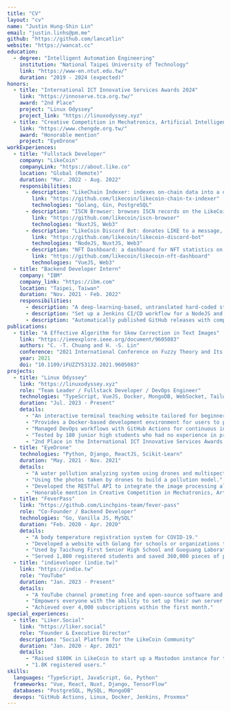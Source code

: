 ```yaml
---
title: "CV"
layout: "cv"
name: "Justin Hung-Shin Lin"
email: "justin.linhs@pm.me"
github: "https://github.com/lancatlin"
website: "https://wancat.cc"
education:
  - degree: "Intelligent Automation Engineering"
    institution: "National Taipei University of Technology"
    link: "https://www-en.ntut.edu.tw/"
    duration: "2019 - 2024 (expected)"
honors:
  - title: "International ICT Innovative Services Awards 2024"
    link: "https://innoserve.tca.org.tw/"
    award: "2nd Place"
    project: "Linux Odyssey"
    project_link: "https://linuxodyssey.xyz"
  - title: "Creative Competition in Mechatronics, Artificial Intelligence & Electric Vehicle for Higher Education Institutes 2021"
    link: "https://www.chengde.org.tw/"
    award: "Honorable mention"
    project: "EyeDrone"
workExperiences:
  - title: "Fullstack Developer"
    company: "LikeCoin"
    companyLink: "https://about.like.co"
    location: "Global (Remote)"
    duration: "Mar. 2022 - Aug. 2022"
    responsibilities:
      - description: "LikeChain Indexer: indexes on-chain data into a database and provides a SQL-based API."
        link: "https://github.com/likecoin/likecoin-chain-tx-indexer"
        technologies: "Golang, Gin, PostgreSQL"
      - description: "ISCN Browser: browses ISCN records on the LikeCoin chain."
        link: "https://github.com/likecoin/iscn-browser"
        technologies: "NuxtJS, Web3"
      - description: "LikeCoin Discord Bot: donates LIKE to a message, publishes a message to depub.space in Discord."
        link: "https://github.com/likecoin/likecoin-discord-bot"
        technologies: "NodeJS, NuxtJS, Web3"
      - description: "NFT Dashboard: a dashboard for NFT statistics on the LikeCoin chain."
        link: "https://github.com/likecoin/likecoin-nft-dashboard"
        technologies: "VueJS, Web3"
  - title: "Backend Developer Intern"
    company: "IBM"
    company_link: "https://ibm.com"
    location: "Taipei, Taiwan"
    duration: "Nov. 2021 - Feb. 2022"
    responsibilities:
      - description: "A deep-learning-based, untranslated hard-coded string detection tool."
      - description: "Set up a Jenkins CI/CD workflow for a NodeJS and AngularJS project."
      - description: "Automatically published GitHub releases with compiled executable files by Git tag."
publications:
  - title: "A Effective Algorithm for Skew Correction in Text Images"
    link: "https://ieeexplore.ieee.org/document/9605083"
    authors: "C. -T. Chuang and H. -S. Lin"
    conference: "2021 International Conference on Fuzzy Theory and Its Applications (iFUZZY)"
    year: 2021
    doi: "10.1109/iFUZZY53132.2021.9605083"
projects:
  - title: "Linux Odyssey"
    link: "https://linuxodyssey.xyz"
    role: "Team Leader / Fullstack Developer / DevOps Engineer"
    technologies: "TypeScript, VueJS, Docker, MongoDB, WebSocket, TailwindCSS"
    duration: "Jul. 2023 - Present"
    details:
      - "An interactive terminal teaching website tailored for beginners in programming and Linux, introducing a gamified learning experience to turn Linux command learning into an engaging activity."
      - "Provides a Docker-based development environment for users to practice Linux commands without installing Linux. Uses WebSocket to implement a real-time terminal on the website."
      - "Managed DevOps workflows with GitHub Actions for continuous integration and deployment, maintaining high code quality and facilitating agile development practices."
      - "Tested by 180 junior high students who had no experience in programming or Linux. 60% of them were able to use the terminal to complete the tasks without any help."
      - "2nd Place in the International ICT Innovative Services Awards 2024."
  - title: "EyeDrone"
    technologies: "Python, Django, ReactJS, Scikit-Learn"
    duration: "May. 2021 - Nov. 2021"
    details:
      - "A water pollution analyzing system using drones and multispectrometers."
      - "Using the photos taken by drones to build a pollution model."
      - "Developed the RESTful API to integrate the image processing algorithm and database."
      - "Honorable mention in Creative Competition in Mechatronics, Artificial Intelligence & Electric Vehicle for Higher Education Institutes 2021."
  - title: "FeverPass"
    link: "https://github.com/Linchpins-team/fever-pass"
    role: "Co-Founder / Backend Developer"
    technologies: "Go, Vanilla JS, MySQL"
    duration: "Feb. 2020 - Apr. 2020"
    details:
      - "A body temperature registration system for COVID-19."
      - "Developed a website with Golang for schools or organizations to register users' body temperatures."
      - "Used by Taichung First Senior High School and Guoguang Laboratory School."
      - "Served 1,800 registered students and saved 360,000 pieces of paper."
  - title: "indieveloper (indie.tw)"
    link: "https://indie.tw"
    role: "YouTube"
    duration: "Jan. 2023 - Present"
    details:
      - "A YouTube channel promoting free and open-source software and self-hosting."
      - "Empowers everyone with the ability to set up their own server."
      - "Achieved over 4,000 subscriptions within the first month."
special_experiences:
  - title: "Liker.Social"
    link: "https://liker.social"
    role: "Founder & Executive Director"
    description: "Social Platform for the LikeCoin Community"
    duration: "Jan. 2020 - Apr. 2021"
    details:
      - "Raised $100K in LikeCoin to start up a Mastodon instance for the LikeCoin community."
      - "1.8K registered users."
skills:
  languages: "TypeScript, JavaScript, Go, Python"
  frameworks: "Vue, React, Nuxt, Django, TensorFlow"
  databases: "PostgreSQL, MySQL, MongoDB"
  devops: "GitHub Actions, Linux, Docker, Jenkins, Proxmox"
---
```

